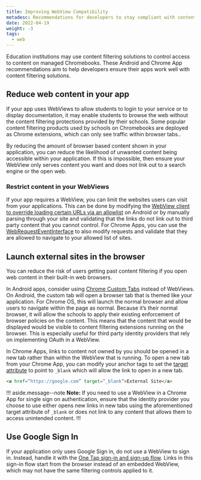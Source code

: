 ```yaml
---
title: Improving WebView Compatibility
metadesc: Recommendations for developers to stay compliant with content filtering requirements that schools may have when using embedded webviews.
date: 2022-04-19
weight: -3
tags:
  - web
---
```


Education institutions may use content filtering solutions to control access to content on managed Chromebooks. These Android and Chrome App recommendations aim to help developers ensure their apps work well with content filtering solutions.

## Reduce web content in your app

If your app uses WebViews to allow students to login to your service or to display documentation, it may enable students to browse the web without the content filtering protections provided by their schools. Some popular content filtering products used by schools on Chromebooks are deployed as Chrome extensions, which can only see traffic within browser tabs..

By reducing the amount of browser based content shown in your application, you can reduce the likelihood of unwanted content being accessible within your application. If this is impossible, then ensure your WebView only serves content you want and does not link out to a search engine or the open web.

### Restrict content in your WebViews

If your app requires a WebView, you can limit the websites users can visit from your applications. This can be done by modifying the [WebView client to override loading certain URLs via an allowlist](<https://developer.android.com/reference/android/webkit/WebViewClient#shouldOverrideUrlLoading(android.webkit.WebView,%20android.webkit.WebResourceRequest)>) on Android or by manually parsing through your site and validating that the links do not link out to third party content that you cannot control. For Chrome Apps, you can use the [WebRequestEventInterface](https://developer.chrome.com/docs/extensions/reference/webviewTag/#type-WebRequestEventInterface) to also modify requests and validate that they are allowed to navigate to your allowed list of sites.

## Launch external sites in the browser

You can reduce the risk of users getting past content filtering if you open web content in their built-in web browsers.

In Android apps, consider using [Chrome Custom Tabs](https://developer.chrome.com/docs/android/custom-tabs/) instead of WebViews. On Android, the custom tab will open a browser tab that is themed like your application. For Chrome OS, this will launch the normal browser and allow users to navigate within the page as normal. Because it’s their normal browser, it will allow the schools to apply their existing enforcement of browser policies on the content. This means that the content that would be displayed would be visible to content filtering extensions running on the browser. This is especially useful for third party identity providers that rely on implementing OAuth in a WebView.

In Chrome Apps, links to content not owned by you should be opened in a new tab rather than within the WebView that is running. To open a new tab from your Chrome App, you can modify your anchor tags to set the [target attribute](https://developer.mozilla.org/en-US/docs/Web/HTML/Element/a#attr-target) to point to `_blank` which will allow the link to open in a new tab.

```html
<a href=”https://google.com” target=”_blank”>External Site</a>
```

!!! aside.message--note
**Note:** If you need to use a WebView in a Chrome App for single sign on authentication, ensure that the identity provider you choose to use either opens new links in new tabs using the aforementioned target attribute of `_blank` or does not link to any content that allows them to access unintended content.
!!!

## Use Google Sign In

If your application only uses Google Sign in, do not use a WebView to sign in. Instead, handle it with the [One Tap sign-in and sign-up flow](https://developers.google.com/identity/one-tap). Links in this sign-in flow start from the browser instead of an embedded WebView, which may not have the same filtering controls applied to it.

